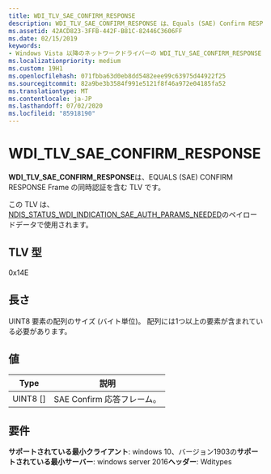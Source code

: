 ```yaml
---
title: WDI_TLV_SAE_CONFIRM_RESPONSE
description: WDI_TLV_SAE_CONFIRM_RESPONSE は、Equals (SAE) Confirm RESPONSE frame の同時認証を含む TLV です。
ms.assetid: 42ACD823-3FFB-442F-B81C-82446C3606FF
ms.date: 02/15/2019
keywords:
- Windows Vista 以降のネットワークドライバーの WDI_TLV_SAE_CONFIRM_RESPONSE
ms.localizationpriority: medium
ms.custom: 19H1
ms.openlocfilehash: 071fbba63d0eb8dd5482eee99c63975d44922f25
ms.sourcegitcommit: 82a9be3b3584f991e5121f8f46a972e04185fa52
ms.translationtype: MT
ms.contentlocale: ja-JP
ms.lasthandoff: 07/02/2020
ms.locfileid: "85918190"
---
```

# <a name="wdi_tlv_sae_confirm_response"></a>WDI_TLV_SAE_CONFIRM_RESPONSE

**WDI_TLV_SAE_CONFIRM_RESPONSE**は、EQUALS (SAE) CONFIRM RESPONSE Frame の同時認証を含む TLV です。

この TLV は、 [NDIS_STATUS_WDI_INDICATION_SAE_AUTH_PARAMS_NEEDED](ndis-status-wdi-indication-sae-auth-params-needed.md)のペイロードデータで使用されます。

## <a name="tlv-type"></a>TLV 型

0x14E

## <a name="length"></a>長さ

UINT8 要素の配列のサイズ (バイト単位)。 配列には1つ以上の要素が含まれている必要があります。

## <a name="values"></a>値

| Type | 説明 |
| --- | --- |
| UINT8 [] | SAE Confirm 応答フレーム。 |

## <a name="requirements"></a>要件

**サポートされている最小クライアント**: windows 10、バージョン1903の**サポートされている最小サーバー**: windows server 2016**ヘッダー**: Wditypes
